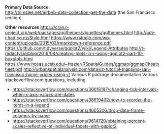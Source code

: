 **Primary Data Source**  
http://tomslee.net/airbnb-data-collection-get-the-data (the San Francisco section)  

**Other resources**
https://cran.r-project.org/web/packages/ggthemes/vignettes/ggthemes.html
http://adv-r.had.co.nz/Style.html
https://www.rstudio.com/wp-content/uploads/2015/03/rmarkdown-reference.pdf
https://github.com/tidyverse/ggplot2/wiki/Legend-Attributes
http://t-redactyl.io/blog/2016/04/creating-plots-in-r-using-ggplot2-part-10-boxplots.html
https://www.nceas.ucsb.edu/~frazier/RSpatialGuides/ggmap/ggmapCheatsheet.pdf
http://urbanspatialanalysis.com/dataviz-tutorial-mapping-san-francisco-home-prices-using-r/
Various R package documentation
Various stackoverflow.com questions, including 
- https://stackoverflow.com/questions/30018187/changing-tick-intervals-when-x-axis-values-are-dates
- https://stackoverflow.com/questions/38619402/how-to-reorder-the-items-in-a-legend
- https://stackoverflow.com/questions/4605206/drop-data-frame-columns-by-name
- https://stackoverflow.com/questions/9614720/obtaining-percent-scales-reflective-of-individual-facets-with-ggplot2